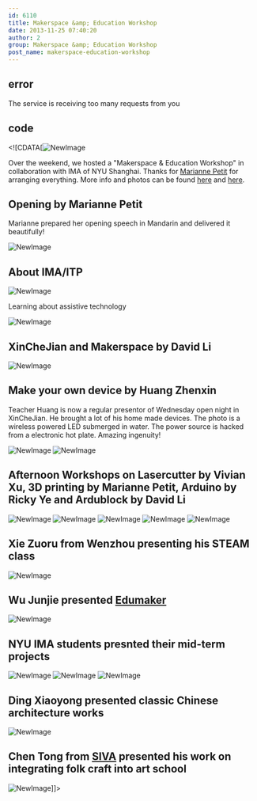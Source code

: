 ```yaml
---
id: 6110
title: Makerspace &amp; Education Workshop
date: 2013-11-25 07:40:20
author: 2
group: Makerspace &amp; Education Workshop
post_name: makerspace-education-workshop
---
```


## error
The service is receiving too many requests from you

## code
 <!\[CDATA\[![NewImage](http://139.162.84.35/wp-content/uploads/2013/11/NewImage4.png "NewImage.png") 

Over the weekend, we hosted a "Makerspace & Education Workshop" in collaboration with IMA of NYU Shanghai. Thanks for [Marianne Petit](http://mariannerpetit.tumblr.com) for arranging everything. More info and photos can be found [here](http://mariannerpetit.tumblr.com/post/67910969220/nyush-makerspaces-education-day-1-a) and [here](http://mariannerpetit.tumblr.com/post/67944149818/nyush-makerspaces-education-day-2-ima).

## Opening by Marianne Petit

Marianne prepared her opening speech in Mandarin and delivered it beautifully!

![NewImage](http://139.162.84.35/wp-content/uploads/2013/11/NewImage5.png "NewImage.png") 

## About IMA/ITP

![NewImage](http://139.162.84.35/wp-content/uploads/2013/11/NewImage6.png "NewImage.png") 

Learning about assistive technology

![NewImage](http://139.162.84.35/wp-content/uploads/2013/11/NewImage7.png "NewImage.png") 

## XinCheJian and Makerspace by David Li

![NewImage](http://139.162.84.35/wp-content/uploads/2013/11/NewImage9.png "NewImage.png") 

## Make your own device by Huang Zhenxin

Teacher Huang is now a regular presentor of Wednesday open night in XinCheJian. He brought a lot of his home made devices. The photo is a wireless powered LED submerged in water. The power source is hacked from a electronic hot plate. Amazing ingenuity!

![NewImage](http://139.162.84.35/wp-content/uploads/2013/11/NewImage8.png "NewImage.png") ![NewImage](http://139.162.84.35/wp-content/uploads/2013/11/NewImage15.png "NewImage.png") 

## Afternoon Workshops on Lasercutter by Vivian Xu, 3D printing by Marianne Petit, Arduino by Ricky Ye and Ardublock by David Li

![NewImage](http://139.162.84.35/wp-content/uploads/2013/11/NewImage10.png "NewImage.png") ![NewImage](http://139.162.84.35/wp-content/uploads/2013/11/NewImage11.png "NewImage.png") ![NewImage](http://139.162.84.35/wp-content/uploads/2013/11/NewImage12.png "NewImage.png") ![NewImage](http://139.162.84.35/wp-content/uploads/2013/11/NewImage13.png "NewImage.png") ![NewImage](http://139.162.84.35/wp-content/uploads/2013/11/NewImage14.png "NewImage.png") 

## Xie Zuoru from Wenzhou presenting his STEAM class

![NewImage](http://139.162.84.35/wp-content/uploads/2013/11/NewImage16.png "NewImage.png") 

## Wu Junjie presented [Edumaker](http://edumaker.org)

![NewImage](http://139.162.84.35/wp-content/uploads/2013/11/NewImage17.png "NewImage.png") 

## NYU IMA students presnted their mid-term projects

![NewImage](http://139.162.84.35/wp-content/uploads/2013/11/NewImage18.png "NewImage.png") ![NewImage](http://139.162.84.35/wp-content/uploads/2013/11/NewImage19.png "NewImage.png") ![NewImage](http://139.162.84.35/wp-content/uploads/2013/11/NewImage20.png "NewImage.png") 

## Ding Xiaoyong presented classic Chinese architecture works

![NewImage](http://139.162.84.35/wp-content/uploads/2013/11/NewImage21.png "NewImage.png") 

## Chen Tong from [SIVA](http://www.siva.edu.cn) presented his work on integrating folk craft into art school

![NewImage](http://139.162.84.35/wp-content/uploads/2013/11/NewImage22.png "NewImage.png")\]\]> 
